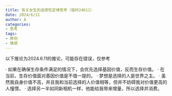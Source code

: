 ```yaml
---
title: 有关女生的选择性定律思考（临时24611）
date: 2024/6/11
author: A
categories:
- 思考
tags:
- 原创
- 情感
---
```

以下推论为2024.6.11的推论，可能存在错误，仅参考

· 如果在确保生存条件满足的情况下，会优先选择基因价值，反而生存价值。
· 在当前，生存价值面对基因价值是不值一提的。
· 梦想是选择的人是世界之主。
· 虽然我自身价值不高，并且我和当前选择的人价值相等，但并不妨碍我对价值更高的人憧憬。
· 选择另一半如同新相机一样，他能给我带来增量，所以选择并消费。
